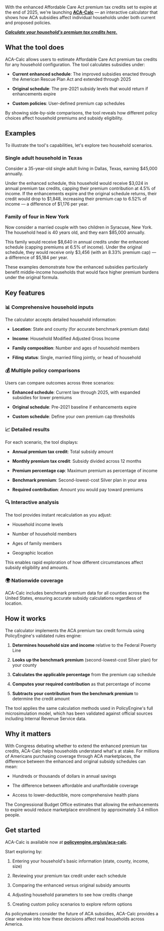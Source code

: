 With the enhanced Affordable Care Act premium tax credits set to expire at the end of 2025, we're launching [**ACA-Calc**](https://policyengine.org/us/aca-calc) — an interactive calculator that shows how ACA subsidies affect individual households under both current and proposed policies.

[**_Calculate your household's premium tax credits here._**](https://policyengine.org/us/aca-calc)

## What the tool does

ACA-Calc allows users to estimate Affordable Care Act premium tax credits for any household configuration. The tool calculates subsidies under:

- **Current enhanced schedule**: The improved subsidies enacted through the American Rescue Plan Act and extended through 2025

- **Original schedule**: The pre-2021 subsidy levels that would return if enhancements expire

- **Custom policies**: User-defined premium cap schedules

By showing side-by-side comparisons, the tool reveals how different policy choices affect household premiums and subsidy eligibility.

## Examples

To illustrate the tool's capabilities, let's explore two household scenarios.

### Single adult household in Texas

Consider a 35-year-old single adult living in Dallas, Texas, earning $45,000 annually.

Under the enhanced schedule, this household would receive $3,024 in annual premium tax credits, capping their premium contribution at 4.5% of income. If the enhancements expire and the original schedule returns, their credit would drop to $1,848, increasing their premium cap to 6.52% of income — a difference of $1,176 per year.

### Family of four in New York

Now consider a married couple with two children in Syracuse, New York. The household head is 40 years old, and they earn $85,000 annually.

This family would receive $8,640 in annual credits under the enhanced schedule (capping premiums at 6.5% of income). Under the original schedule, they would receive only $3,456 (with an 8.33% premium cap) — a difference of $5,184 per year.

These examples demonstrate how the enhanced subsidies particularly benefit middle-income households that would face higher premium burdens under the original formula.

## Key features

### 📊 Comprehensive household inputs

The calculator accepts detailed household information:

- **Location**: State and county (for accurate benchmark premium data)

- **Income**: Household Modified Adjusted Gross Income

- **Family composition**: Number and ages of household members

- **Filing status**: Single, married filing jointly, or head of household

### 💰 Multiple policy comparisons

Users can compare outcomes across three scenarios:

- **Enhanced schedule**: Current law through 2025, with expanded subsidies for lower premiums

- **Original schedule**: Pre-2021 baseline if enhancements expire

- **Custom schedule**: Define your own premium cap thresholds

### 📈 Detailed results

For each scenario, the tool displays:

- **Annual premium tax credit**: Total subsidy amount

- **Monthly premium tax credit**: Subsidy divided across 12 months

- **Premium percentage cap**: Maximum premium as percentage of income

- **Benchmark premium**: Second-lowest-cost Silver plan in your area

- **Required contribution**: Amount you would pay toward premiums

### 🔍 Interactive analysis

The tool provides instant recalculation as you adjust:

- Household income levels

- Number of household members

- Ages of family members

- Geographic location

This enables rapid exploration of how different circumstances affect subsidy eligibility and amounts.

### 🌍 Nationwide coverage

ACA-Calc includes benchmark premium data for all counties across the United States, ensuring accurate subsidy calculations regardless of location.

## How it works

The calculator implements the ACA premium tax credit formula using PolicyEngine's validated rules engine:

1. **Determines household size and income** relative to the Federal Poverty Line

2. **Looks up the benchmark premium** (second-lowest-cost Silver plan) for your county

3. **Calculates the applicable percentage** from the premium cap schedule

4. **Computes your required contribution** as that percentage of income

5. **Subtracts your contribution from the benchmark premium** to determine the credit amount

The tool applies the same calculation methods used in PolicyEngine's full microsimulation model, which has been validated against official sources including Internal Revenue Service data.

## Why it matters

With Congress debating whether to extend the enhanced premium tax credits, ACA-Calc helps households understand what's at stake. For millions of Americans purchasing coverage through ACA marketplaces, the difference between the enhanced and original subsidy schedules can mean:

- Hundreds or thousands of dollars in annual savings

- The difference between affordable and unaffordable coverage

- Access to lower-deductible, more comprehensive health plans

The Congressional Budget Office estimates that allowing the enhancements to expire would reduce marketplace enrollment by approximately 3.4 million people.

## Get started

ACA-Calc is available now at [**policyengine.org/us/aca-calc**](https://policyengine.org/us/aca-calc).

Start exploring by:

1. Entering your household's basic information (state, county, income, size)

2. Reviewing your premium tax credit under each schedule

3. Comparing the enhanced versus original subsidy amounts

4. Adjusting household parameters to see how credits change

5. Creating custom policy scenarios to explore reform options

As policymakers consider the future of ACA subsidies, ACA-Calc provides a clear window into how these decisions affect real households across America.

